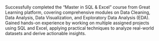 Successfully completed the “Master in SQL & Excel” course from Great Learning platform, covering comprehensive modules on Data Cleaning, Data Analysis, Data Visualization, and Exploratory Data Analysis (EDA). Gained hands-on experience by working on multiple assigned projects using SQL and Excel, applying practical techniques to analyze real-world datasets and derive actionable insights.
